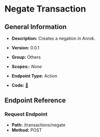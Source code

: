 # Negate Transaction

## General Information

- **Description:** Creates a negation in Anrok.

- **Version:** 0.0.1
- **Group:** Others
- **Scopes:**: _None_
- **Endpoint Type:** Action
- **Code:** [🔗](https://github.com/NangoHQ/integration-templates/tree/main/integrations/anrok/actions/negate-transaction.ts)

## Endpoint Reference

### Request Endpoint

- **Path:** /transactions/negate
- **Method:** POST
